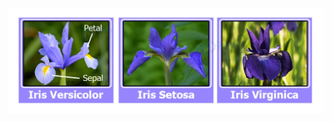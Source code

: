 <img src="https://github.com/YasamanMoradifard/Machine_Learning_1_EX/blob/main/Iris_flower_Classification/Iris_classes.png">

